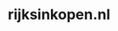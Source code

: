 ---
layout: post
title: "rijksinkopen.nl"
internal_url: "/dutchgov/rijksinkopen.nl.html"
subdomains_count: 10
all_subdomains_count: 12
urls_count: 3
ssl_rank: 0
http_rank: 71.666666666667
url_link: /data/rijksinkopen.nl/urls.txt
all_subdomains_link: /data/rijksinkopen.nl/all_subdomains.txt
subdomains_link: /data/rijksinkopen.nl/subdomains.txt
categories: dutchgov
---